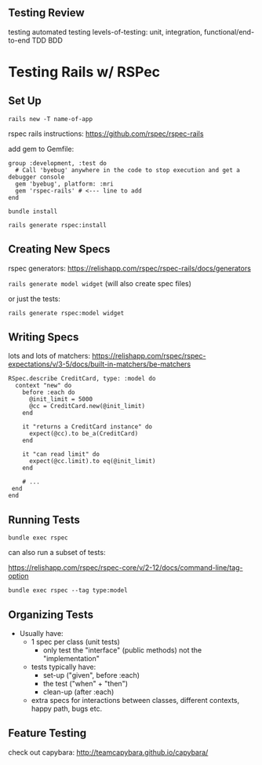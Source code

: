 ## Testing Review

  testing
  automated testing
  levels-of-testing: unit, integration, functional/end-to-end
  TDD 
  BDD


# Testing Rails w/ RSPec

## Set Up

```rails new -T name-of-app```

rspec rails instructions: https://github.com/rspec/rspec-rails

add gem to Gemfile:

```
group :development, :test do
  # Call 'byebug' anywhere in the code to stop execution and get a debugger console
  gem 'byebug', platform: :mri
  gem 'rspec-rails' # <--- line to add
end
```

```bundle install```

```rails generate rspec:install```

## Creating New Specs

rspec generators: https://relishapp.com/rspec/rspec-rails/docs/generators

```rails generate model widget``` (will also create spec files)

or just the tests:

```rails generate rspec:model widget```

## Writing Specs

lots and lots of matchers:
https://relishapp.com/rspec/rspec-expectations/v/3-5/docs/built-in-matchers/be-matchers

```
RSpec.describe CreditCard, type: :model do
  context "new" do
    before :each do 
      @init_limit = 5000
      @cc = CreditCard.new(@init_limit)
    end

    it "returns a CreditCard instance" do
      expect(@cc).to be_a(CreditCard)
    end

    it "can read limit" do
      expect(@cc.limit).to eq(@init_limit)
    end

    # ...
 end
end
```

## Running Tests

```bundle exec rspec```

can also run a subset of tests:

https://relishapp.com/rspec/rspec-core/v/2-12/docs/command-line/tag-option

```bundle exec rspec --tag type:model```

## Organizing Tests

 - Usually have:
   - 1 spec per class (unit tests)
      - only test the "interface" (public methods) not the "implementation"
   - tests typically have:
      - set-up ("given", before :each)
      - the test ("when" + "then") 
      - clean-up (after :each)
   - extra specs for interactions between classes, different contexts, happy path, bugs etc.

## Feature Testing

check out capybara: http://teamcapybara.github.io/capybara/
